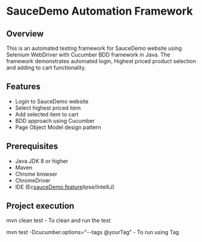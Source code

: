 # SauceDemo Automation Framework

## Overview
This is an automated testing framework for SauceDemo website using Selenium WebDriver with Cucumber BDD framework in Java. The framework demonstrates automated login,  Highest priced product selection and adding to cart functionality.

## Features
- Login to SauceDemo website
- Select highest priced item
- Add selected item to cart
- BDD approach using Cucumber
- Page Object Model design pattern

## Prerequisites
- Java JDK 8 or higher
- Maven
- Chrome browser
- ChromeDriver
- IDE (Ec[sauceDemo.feature](src/test/resources/features/sauceDemo.feature)lipse/IntelliJ)

## Project execution
mvn clean test - To clean and run the test

mvn test -Dcucumber.options="--tags @yourTag" - To run using Tag
